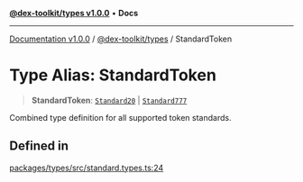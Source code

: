 [**@dex-toolkit/types v1.0.0**](../README.md) • **Docs**

***

[Documentation v1.0.0](../../../packages.md) / [@dex-toolkit/types](../README.md) / StandardToken

# Type Alias: StandardToken

> **StandardToken**: [`Standard20`](Standard20.md) \| [`Standard777`](Standard777.md)

Combined type definition for all supported token standards.

## Defined in

[packages/types/src/standard.types.ts:24](https://github.com/niZmosis/dex-toolkit/blob/3d8b41b44787b30fbea5de3ab4737662ffb61bc8/packages/types/src/standard.types.ts#L24)
